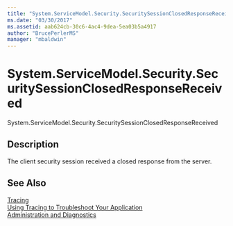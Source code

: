 ```yaml
---
title: "System.ServiceModel.Security.SecuritySessionClosedResponseReceived"
ms.date: "03/30/2017"
ms.assetid: aab624cb-30c6-4ac4-9dea-5ea03b5a4917
author: "BrucePerlerMS"
manager: "mbaldwin"
---
```

# System.ServiceModel.Security.SecuritySessionClosedResponseReceived
System.ServiceModel.Security.SecuritySessionClosedResponseReceived  
  
## Description  
 The client security session received a closed response from the server.  
  
## See Also  
 [Tracing](../../../../../docs/framework/wcf/diagnostics/tracing/index.md)  
 [Using Tracing to Troubleshoot Your Application](../../../../../docs/framework/wcf/diagnostics/tracing/using-tracing-to-troubleshoot-your-application.md)  
 [Administration and Diagnostics](../../../../../docs/framework/wcf/diagnostics/index.md)
